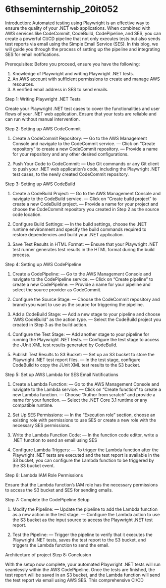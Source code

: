 # 6thseminternship_20it052
Introduction:
Automated testing using Playwright is an effective way to ensure the quality of your .NET web applications. When combined with AWS services like CodeCommit, CodeBuild, CodePipeline, and SES, you can create a powerful CI/CD pipeline that not only executes tests but also sends test reports via email using the Simple Email Service (SES). In this blog, we will guide you through the process of setting up the pipeline and integrating SES for email notifications.

Prerequisites:
Before you proceed, ensure you have the following:

1. Knowledge of Playwright and writing Playwright .NET tests.
2. An AWS account with sufficient permissions to create and manage AWS resources.
3. A verified email address in SES to send emails.

Step 1: Writing Playwright .NET Tests

Create your Playwright .NET test cases to cover the functionalities and user flows of your .NET web application. Ensure that your tests are reliable and can run without manual intervention.

Step 2: Setting up AWS CodeCommit

1. Create a CodeCommit Repository:
— Go to the AWS Management Console and navigate to the CodeCommit service.
— Click on “Create repository” to create a new CodeCommit repository.
— Provide a name for your repository and any other desired configurations.

2. Push Your Code to CodeCommit:
— Use Git commands or any Git client to push your .NET web application’s code, including the Playwright .NET test cases, to the newly created CodeCommit repository.

Step 3: Setting up AWS CodeBuild

1. Create a CodeBuild Project:
— Go to the AWS Management Console and navigate to the CodeBuild service.
— Click on “Create build project” to create a new CodeBuild project.
— Provide a name for your project and choose the CodeCommit repository you created in Step 2 as the source code location.

2. Configure Build Settings:
— In the build settings, choose the .NET runtime environment and specify the build commands required to restore dependencies and build your .NET application.

3. Save Test Results in HTML Format:
— Ensure that your Playwright .NET test runner generates test results in the HTML format during the build process.

Step 4: Setting up AWS CodePipeline

1. Create a CodePipeline:
— Go to the AWS Management Console and navigate to the CodePipeline service.
— Click on “Create pipeline” to create a new CodePipeline.
— Provide a name for your pipeline and select the source provider as CodeCommit.

2. Configure the Source Stage:
— Choose the CodeCommit repository and branch you want to use as the source for triggering the pipeline.

3. Add a CodeBuild Stage:
— Add a new stage to your pipeline and choose “AWS CodeBuild” as the action type.
— Select the CodeBuild project you created in Step 3 as the build action.

4. Configure the Test Stage:
— Add another stage to your pipeline for running the Playwright .NET tests.
— Configure the test stage to access the JUnit XML test results generated by CodeBuild.

5. Publish Test Results to S3 Bucket:
— Set up an S3 bucket to store the Playwright .NET test report files.
— In the test stage, configure CodeBuild to copy the JUnit XML test results to the S3 bucket.

Step 5: Set up AWS Lambda for SES Email Notifications

1. Create a Lambda Function:
— Go to the AWS Management Console and navigate to the Lambda service.
— Click on “Create function” to create a new Lambda function.
— Choose “Author from scratch” and provide a name for your function.
— Select the .NET Core 3.1 runtime or any compatible runtime.

2. Set Up SES Permissions:
— In the “Execution role” section, choose an existing role with permissions to use SES or create a new role with the necessary SES permissions.

3. Write the Lambda Function Code:
— In the function code editor, write a .NET function to send an email using SES

4. Configure Lambda Triggers:
— To trigger the Lambda function after the Playwright .NET tests are executed and the test report is available in the S3 bucket, you can configure the Lambda function to be triggered by the S3 bucket event.

Step 6: Lambda IAM Role Permissions

Ensure that the Lambda function’s IAM role has the necessary permissions to access the S3 bucket and SES for sending emails.

Step 7: Complete the CodePipeline Setup

1. Modify the Pipeline:
— Update the pipeline to add the Lambda function as a new action in the test stage.
— Configure the Lambda action to use the S3 bucket as the input source to access the Playwright .NET test report.

2. Test the Pipeline:
— Trigger the pipeline to verify that it executes the Playwright .NET tests, saves the test report to the S3 bucket, and triggers the Lambda function to send the email.


Architecture of project
Step 8: Conclusion

With the setup now complete, your automated Playwright .NET tests will run seamlessly within the AWS CodePipeline. Once the tests are finished, the test report will be saved in an S3 bucket, and the Lambda function will send the test report via email using AWS SES. This comprehensive CI/CD






